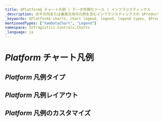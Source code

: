 ```yaml
---
title: $Platform$ チャート凡例 | データ可視化ツール | インフラジスティックス
_description: 水平方向または垂直方向の凡例を含むインフラジスティックスの $ProductName$ チャートをお試しください!
_keywords: $Platform$ charts, chart legend, legend, legend types, $ProductName$, Infragistics, $Platform$ チャート, チャート凡例, 凡例, 凡例タイプ, インフラジスティックス
mentionedTypes: ["XamDataChart", "Legend"]
namespace: Infragistics.Controls.Charts
_language: ja
---
```


# $Platform$ チャート凡例

## $Platform$ 凡例タイプ

<!-- TODO info/example of regular Legend with options to change orientation -->

<!-- TODO info/example of ItemLegend with options to change orientation -->

<!-- TODO info/example of ScaleLegend with BubbleSeries -->

## $Platform$ 凡例レイアウト

<!-- TODO info/example of multiple Legends -->

<!-- TODO info/example of Legend layouts: outside of plot area, inside of plot area-->

## $Platform$ 凡例のカスタマイズ

<!-- TODO info/example of customizing Legend items -->